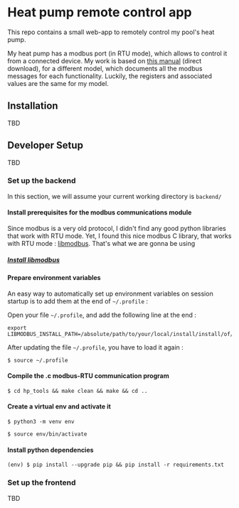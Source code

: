 # Heat pump remote control app

This repo contains a small web-app to remotely control my pool's heat pump.

My heat pump has a modbus port (in RTU mode), which allows to control it from a connected device.
My work is based on [this manual](https://gestor-doc-s3.s3.eu-west-1.amazonaws.com/documents/category/MAN10_54068-MB_ASTRALPOOLHEAT%20II%20-%20MODBUS_AP_v02_2015-.pdf) (direct download),
for a different model, which documents all the modbus messages for each functionality.
Luckily, the registers and associated values are the same for my model.


## Installation

TBD

## Developer Setup

TBD
 
### Set up the backend

In this section, we will assume your current working directory is ``backend/``

#### Install prerequisites for the modbus communications module
Since modbus is a very old protocol, I didn't find any good python libraries that work with RTU mode.
Yet, I found this nice modbus C library, that works with RTU mode : [libmodbus](https://github.com/stephane/libmodbus/). That's what we are gonna be using

##### [Install libmodbus](https://github.com/stephane/libmodbus/#installation)

#### Prepare environment variables

An easy way to automatically set up environment variables on session startup is to add them at the end of `~/.profile` :

Open your file `~/.profile`, and add the following line at the end :

```
export LIBMODBUS_INSTALL_PATH=/absolute/path/to/your/local/install/install/of/libmodbus/
```

After updating the file `~/.profile`, you have to load it again :

```shell
$ source ~/.profile
```

#### Compile the .c modbus-RTU communication program

```shell
$ cd hp_tools && make clean && make && cd ..
```

#### Create a virtual env and activate it
```shell
$ python3 -m venv env
```

```shell
$ source env/bin/activate
```

#### Install python dependencies

```shell
(env) $ pip install --upgrade pip && pip install -r requirements.txt
```


### Set up the frontend

TBD

